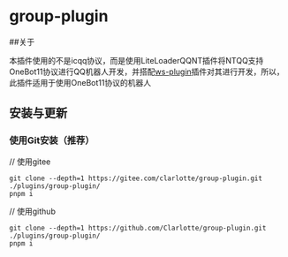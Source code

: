 # group-plugin

##关于

本插件使用的不是icqq协议，而是使用LiteLoaderQQNT插件将NTQQ支持OneBot11协议进行QQ机器人开发，并搭配[ws-plugin](https://gitee.com/xiaoye12123/ws-plugin)插件对其进行开发，所以，此插件适用于使用OneBot11协议的机器人

## 安装与更新

### 使用Git安装（推荐）

// 使用gitee
```
git clone --depth=1 https://gitee.com/clarlotte/group-plugin.git ./plugins/group-plugin/
pnpm i
```
// 使用github

```
git clone --depth=1 https://github.com/Clarlotte/group-plugin.git ./plugins/group-plugin/
pnpm i
```
